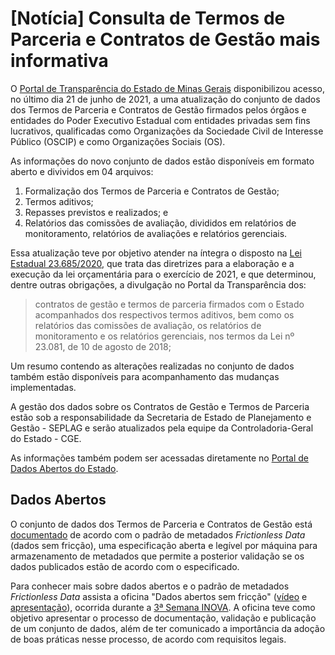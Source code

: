 # [Notícia] Consulta de Termos de Parceria e Contratos de Gestão mais informativa

O [Portal de Transparência do Estado de Minas Gerais](http://www.transparencia.mg.gov.br/convenios) disponibilizou acesso, no último dia 21 de junho de 2021, a uma atualização do conjunto de dados dos Termos de Parceria e Contratos de Gestão firmados pelos órgãos e entidades do Poder Executivo Estadual com entidades privadas sem fins lucrativos, qualificadas como Organizações da Sociedade Civil de Interesse Público (OSCIP) e como Organizações Sociais (OS).

As informações do novo conjunto de dados estão disponíveis em formato aberto e divividos em 04 arquivos:

1. Formalização dos Termos de Parceria e Contratos de Gestão;
2. Termos aditivos;
3. Repasses previstos e realizados; e
4. Relatórios das comissões de avaliação, divididos em relatórios de monitoramento, relatórios de avaliações e relatórios gerenciais.

Essa atualização teve por objetivo atender na íntegra o disposto na [Lei Estadual 23.685/2020](https://www.almg.gov.br/consulte/legislacao/completa/completa.html?tipo=LEI&num=23685&comp=&ano=2020&aba=js_textoAtualizado#texto), que trata das diretrizes para a elaboração e a execução da lei orçamentária para o exercício de 2021, e que determinou,  dentre outras obrigações, a divulgação no Portal da Transparência dos:  

> contratos de gestão e termos de parceria firmados com o Estado acompanhados dos respectivos termos aditivos, bem como os relatórios das comissões de avaliação, os relatórios de monitoramento e os relatórios gerenciais, nos termos da Lei nº 23.081, de 10 de agosto de 2018;

Um resumo contendo as alterações realizadas no conjunto de dados também estão disponíveis para acompanhamento das mudanças implementadas.

A gestão dos dados sobre os Contratos de Gestão e Termos de Parceria estão sob a responsabilidade da Secretaria de Estado de Planejamento e Gestão - SEPLAG e serão atualizados pela equipe da Controladoria-Geral do Estado - CGE.

As informações também podem ser acessadas diretamente no [Portal de Dados Abertos do Estado](https://dados.mg.gov.br/dataset/termos-parceria-contratos-gestao). 

## Dados Abertos

O conjunto de dados dos Termos de Parceria e Contratos de Gestão está [documentado](https://dados.mg.gov.br/dataset/termos-parceria-contratos-gestao/resource/08cf90e2-5f83-4865-a49f-ff70c88bddaf) de acordo com o padrão de metadados _Frictionless Data_ (dados sem fricção), uma especificação aberta e legível por máquina para armazenamento de metadados que permite a posterior validação se os dados publicados estão de acordo com o especificado.

Para conhecer mais sobre dados abertos e o padrão de metadados _Frictionless Data_ assista a oficina "Dados abertos sem fricção" ([vídeo](https://www.youtube.com/watch?v=tZ0bmlnqMuY) e [apresentação](https://ead.prodemge.gov.br/pluginfile.php/19736/mod_resource/content/2/Dados%20Abertos%20sem%20friccao-DCTA-CGE.pdf)), ocorrida durante a [3ª Semana INOVA](https://www.inova.mg.gov.br/). A oficina teve como objetivo apresentar o processo de documentação, validação e publicação de um conjunto de dados, além de ter comunicado a importância da adoção de boas práticas nesse processo, de acordo com requisitos legais.

